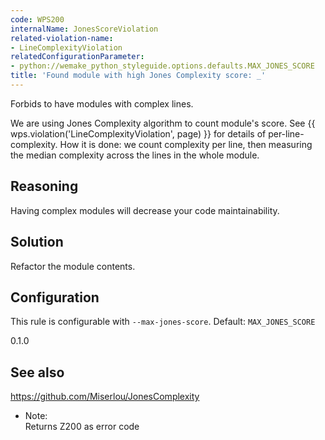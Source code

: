 ```yaml
---
code: WPS200
internalName: JonesScoreViolation
related-violation-name:
- LineComplexityViolation
relatedConfigurationParameter:
- python://wemake_python_styleguide.options.defaults.MAX_JONES_SCORE
title: 'Found module with high Jones Complexity score: _'
---
```


Forbids to have modules with complex lines.

We are using Jones Complexity algorithm to count module's score. See
{{ wps.violation('LineComplexityViolation', page) }} for details of per-line-complexity. How it
is done: we count complexity per line, then measuring the median
complexity across the lines in the whole module.

## Reasoning
Having complex modules will decrease your code maintainability.

## Solution
Refactor the module contents.

## Configuration
This rule is configurable with `--max-jones-score`. Default:
`MAX_JONES_SCORE`

<div class="versionadded">

0.1.0

</div>

## See also
<https://github.com/Miserlou/JonesComplexity>

  - Note:  
    Returns Z200 as error code